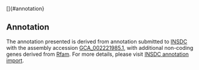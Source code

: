 []{#annotation}

Annotation
----------

The annotation presented is derived from annotation submitted to
[INSDC](http://www.insdc.org) with the assembly accession
[GCA\_002221985.1](http://www.ebi.ac.uk/ena/data/view/GCA_002221985.1),
with additional non-coding genes derived from
[Rfam](http://rfam.xfam.org/). For more details, please visit [INSDC
annotation
import](http://ensemblgenomes.org/info/data/insdc_annotation).
